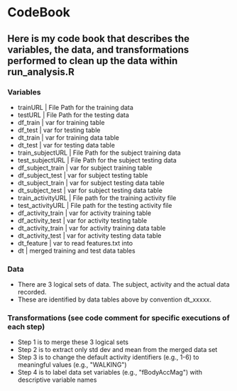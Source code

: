 # CodeBook

## Here is my code book that describes the variables, the data, and transformations performed to clean up the data within run_analysis.R

### Variables
- trainURL | File Path for the training data
- testURL | File Path for the testing data
- df_train | var for training table 
- df_test | var for testing table
- dt_train | var for training data table
- dt_test | var for testing  data table
- train_subjectURL | File Path for the subject training data
- test_subjectURL | File Path for the subject testing data
- df_subject_train | var for subject training table
- df_subject_test | var for subject testing table
- dt_subject_train | var for subject testing data table
- dt_subject_test | var for subject testing data table
- train_activityURL | File path for the training activity file
- test_activityURL | File path for the testing activity file
- df_activity_train | var for activity training table
- df_activity_test | var for activity testing table
- dt_activity_train | var for activity training data table
- dt_activity_test | var for activity testing data table
- dt_feature | var to read features.txt into
- dt | merged training and test data tables

### Data
- There are 3 logical sets of data.  The subject, activity and the actual data recorded.
- These are identified by data tables above by convention dt_xxxxx.

### Transformations (see code comment for specific executions of each step)
- Step 1 is to merge these 3 logical sets
- Step 2 is to extract only std dev and mean from the merged data set
- Step 3 is to change the default activity identifiers (e.g., 1-6) to meaningful values (e.g., "WALKING")
- Step 4 is to label data set variables (e.g., "fBodyAccMag") with descriptive variable names
